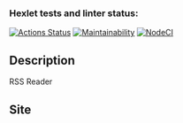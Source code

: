 ### Hexlet tests and linter status:
[![Actions Status](https://github.com/rootyss/frontend-project-lvl3/workflows/hexlet-check/badge.svg)](https://github.com/rootyss/frontend-project-lvl3/actions)
[![Maintainability](https://api.codeclimate.com/v1/badges/4465f57a171a64892c23/maintainability)](https://codeclimate.com/github/rootyss/frontend-project-lvl3/maintainability)
[![NodeCI](https://github.com/rootyss/frontend-project-lvl3/workflows/NodeCI/badge.svg)](https://github.com/rootyss/frontend-project-lvl3/actions)

## Description
RSS Reader
## Site
